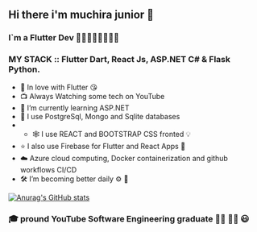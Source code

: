 ## Hi there i'm muchira junior 👋
### I`m a Flutter Dev 💙💙💙💙💙💙💙💙

### MY STACK :: Flutter Dart, React Js, ASP.NET C# & Flask Python.

- 💝 In love with Flutter 😘
- 📺 Always Watching some tech on YouTube
- 🌱 I’m currently learning ASP.NET 
- 🎉 I use PostgreSql, Mongo and Sqlite databases
- - 🕸️ I use REACT and BOOTSTRAP CSS fronted 💡
- ⭐ I also use Firebase for Flutter and React Apps 🎈
- ☁️ Azure cloud computing, Docker containerization and github workflows CI/CD
- 🛠️ I’m  becoming better daily ⚙️ 🦾

[![Anurag's GitHub stats](https://github-readme-stats.vercel.app/api?username=muchirajunior&theme=radical)](https://github.com/anuraghazra/github-readme-stats)

### :mortar_board: pround YouTube Software Engineering graduate :student: :man_factory_worker: :smiley:
